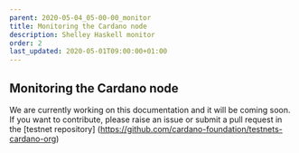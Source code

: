 ```yaml
---
parent: 2020-05-04_05-00-00_monitor
title: Monitoring the Cardano node
description: Shelley Haskell monitor
order: 2
last_updated: 2020-05-01T09:00:00+01:00
---
```

## Monitoring the Cardano node

We are currently working on this documentation and it will be coming soon. If you want to contribute, please raise an issue or submit a pull request in the [testnet repository] (https://github.com/cardano-foundation/testnets-cardano-org)
